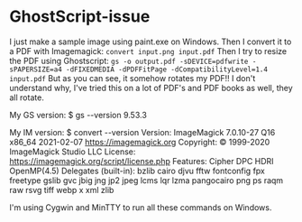 # GhostScript-issue
I just make a sample image using paint.exe on Windows.
Then I convert it to a PDF with Imagemagick:
```convert input.png input.pdf```
Then I try to resize the PDF using Ghostscript:
```gs -o output.pdf -sDEVICE=pdfwrite -sPAPERSIZE=a4 -dFIXEDMEDIA -dPDFFitPage -dCompatibilityLevel=1.4 input.pdf```
But as you can see, it somehow rotates my PDF!! I don't understand why, I've tried this on a lot of PDF's and PDF books as well, they all rotate.

My GS version:
$ gs --version
9.53.3

My IM version:
$ convert --version
Version: ImageMagick 7.0.10-27 Q16 x86_64 2021-02-07 https://imagemagick.org
Copyright: © 1999-2020 ImageMagick Studio LLC
License: https://imagemagick.org/script/license.php
Features: Cipher DPC HDRI OpenMP(4.5)
Delegates (built-in): bzlib cairo djvu fftw fontconfig fpx freetype gslib gvc jbig jng jp2 jpeg lcms lqr lzma pangocairo png ps raqm raw rsvg tiff webp x xml zlib

I'm using Cygwin and MinTTY to run all these commands on Windows.
